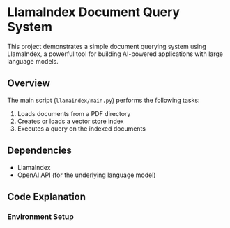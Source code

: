 # LlamaIndex Document Query System

This project demonstrates a simple document querying system using LlamaIndex, a powerful tool for building AI-powered applications with large language models.

## Overview

The main script (`llamaindex/main.py`) performs the following tasks:

1. Loads documents from a PDF directory
2. Creates or loads a vector store index
3. Executes a query on the indexed documents

## Dependencies

- LlamaIndex
- OpenAI API (for the underlying language model)

## Code Explanation

### Environment Setup